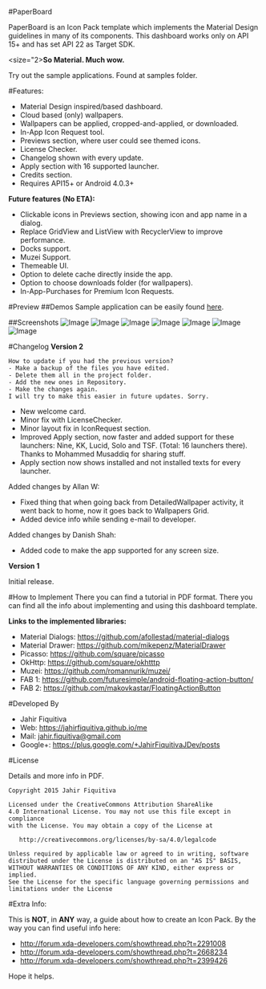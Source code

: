 #PaperBoard

PaperBoard is an Icon Pack template which implements the Material Design guidelines in many of its components.
This dashboard works only on API 15+ and has set API 22 as Target SDK.

<size="2><b>So Material. Much wow.</b></size>


Try out the sample applications. Found at samples folder.


#Features:
- Material Design inspired/based dashboard.
- Cloud based (only) wallpapers.
- Wallpapers can be applied, cropped-and-applied, or downloaded.
- In-App Icon Request tool.
- Previews section, where user could see themed icons.
- License Checker.
- Changelog shown with every update.
- Apply section with 16 supported launcher.
- Credits section.
- Requires API15+ or Android 4.0.3+

<b>Future features (No ETA):</b>
- Clickable icons in Previews section, showing icon and app name in a dialog.
- Replace GridView and ListView with RecyclerView to improve performance.
- Docks support.
- Muzei Support.
- Themeable UI.
- Option to delete cache directly inside the app.
- Option to choose downloads folder (for wallpapers).
- In-App-Purchases for Premium Icon Requests.

#Preview
##Demos
Sample application can be easily found [here](https://github.com/jahirfiquitiva/PaperBoard/tree/master/samples).

##Screenshots
![Image](https://raw.githubusercontent.com/jahirfiquitiva/PaperBoard/master/screenshots/1.png)
![Image](https://raw.githubusercontent.com/jahirfiquitiva/PaperBoard/master/screenshots/3.png)
![Image](https://raw.githubusercontent.com/jahirfiquitiva/PaperBoard/master/screenshots/5.png)
![Image](https://raw.githubusercontent.com/jahirfiquitiva/PaperBoard/master/screenshots/6.png)
![Image](https://raw.githubusercontent.com/jahirfiquitiva/PaperBoard/master/screenshots/7.png)
![Image](https://raw.githubusercontent.com/jahirfiquitiva/PaperBoard/master/screenshots/9.png)
![Image](https://raw.githubusercontent.com/jahirfiquitiva/PaperBoard/master/screenshots/10.png)



#Changelog
<b>Version 2</b>

	How to update if you had the previous version?
	- Make a backup of the files you have edited.
	- Delete them all in the project folder.
	- Add the new ones in Repository.
	- Make the changes again.
	I will try to make this easier in future updates. Sorry.

- New welcome card.
- Minor fix with LicenseChecker.
- Minor layout fix in IconRequest section.
- Improved Apply section, now faster and added support for these launchers: Nine, KK, Lucid, Solo and TSF. (Total: 16 launchers there). Thanks to Mohammed Musaddiq for sharing stuff.
- Apply section now shows installed and not installed texts for every launcher.

Added changes by Allan W:
- Fixed thing that when going back from DetailedWallpaper activity, it went back to home, now it goes back to Wallpapers Grid.
- Added device info while sending e-mail to developer.

Added changes by Danish Shah:
- Added code to make the app supported for any screen size.

<b>Version 1</b>

Initial release.



#How to Implement
There you can find a tutorial in PDF format.
There you can find all the info about implementing and using this dashboard template.

      
<b>Links to the implemented libraries:</b>
* Material Dialogs: https://github.com/afollestad/material-dialogs
* Material Drawer: https://github.com/mikepenz/MaterialDrawer
* Picasso: https://github.com/square/picasso
* OkHttp: https://github.com/square/okhtttp
* Muzei: https://github.com/romannurik/muzei/
* FAB 1: https://github.com/futuresimple/android-floating-action-button/
* FAB 2: https://github.com/makovkastar/FloatingActionButton

    
    
#Developed By

* Jahir Fiquitiva
* Web: https://jahirfiquitiva.github.io/me 
* Mail: jahir.fiquitiva@gmail.com
* Google+: https://plus.google.com/+JahirFiquitivaJDev/posts
    
    
#License

Details and more info in PDF.

    Copyright 2015 Jahir Fiquitiva

    Licensed under the CreativeCommons Attribution ShareAlike
    4.0 International License. You may not use this file except in compliance 
    with the License. You may obtain a copy of the License at

       http://creativecommons.org/licenses/by-sa/4.0/legalcode

    Unless required by applicable law or agreed to in writing, software
    distributed under the License is distributed on an "AS IS" BASIS,
    WITHOUT WARRANTIES OR CONDITIONS OF ANY KIND, either express or implied.
    See the License for the specific language governing permissions and
    limitations under the License


#Extra Info:

This is <b>NOT</b>, in <b>ANY</b> way, a guide about how to create an Icon Pack.
By the way you can find useful info here:
- http://forum.xda-developers.com/showthread.php?t=2291008
- http://forum.xda-developers.com/showthread.php?t=2668234
- http://forum.xda-developers.com/showthread.php?t=2399426

Hope it helps.
